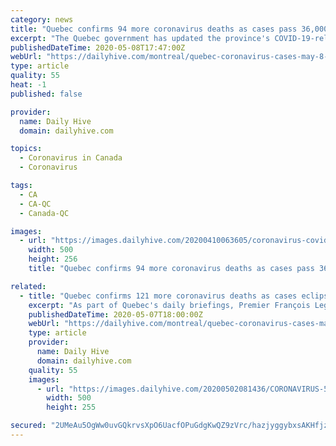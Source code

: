 ```yaml
---
category: news
title: "Quebec confirms 94 more coronavirus deaths as cases pass 36,000"
excerpt: "The Quebec government has updated the province's COVID-19-related deaths and updated the known numbers as cases pass the 36,000 mark."
publishedDateTime: 2020-05-08T17:47:00Z
webUrl: "https://dailyhive.com/montreal/quebec-coronavirus-cases-may-8-2020"
type: article
quality: 55
heat: -1
published: false

provider:
  name: Daily Hive
  domain: dailyhive.com

topics:
  - Coronavirus in Canada
  - Coronavirus

tags:
  - CA
  - CA-QC
  - Canada-QC

images:
  - url: "https://images.dailyhive.com/20200410063605/coronavirus-covid-19-500x256.jpg"
    width: 500
    height: 256
    title: "Quebec confirms 94 more coronavirus deaths as cases pass 36,000"

related:
  - title: "Quebec confirms 121 more coronavirus deaths as cases eclipse 35,000"
    excerpt: "As part of Quebec's daily briefings, Premier François Legault updated the province's COVID-19-related deaths and cases from Quebec City."
    publishedDateTime: 2020-05-07T18:00:00Z
    webUrl: "https://dailyhive.com/montreal/quebec-coronavirus-cases-may-7"
    type: article
    provider:
      name: Daily Hive
      domain: dailyhive.com
    quality: 55
    images:
      - url: "https://images.dailyhive.com/20200502081436/CORONAVIRUS-500x255.jpg"
        width: 500
        height: 255

secured: "2UMeAu5OgWw0uvGQkrvsXpO6UacfOPuGdgKwQZ9zVrc/hazjyggybxsAKHfjzSsqluXsxgwumSgDHdJGsTPNPxKEHE4KKdWKZB4P7lNyTj5h8RxCUdDd17RYyb+i/uHQDHDn7yD0eNOcCPzSuPt9RkbbLn2cGUBk0r6zyREhJS2iUPDm4W5acSmu8smSsoSi4Qx7sbqDx2E0a6oI5v9nZYa+sWgWKpHtrC6PDl5MDrFeVSxbgDluCUw9fTfbab3swaEXEbxwncLEvjU72vBpRQMqkIHHv5YIqaVTf2yEgszyHIulc9xaXjIMYADa1L6jQh1ZT2zQePaYYeyVzk7jFPiRlS4Y10IlqiihBa3P3N3VaaIFYLS5bOTEyNl0KkWI8AnwHY443n6JLZO5LQdMod6EGZfbP2PLuFy4qsSRFYk0hy8sKRII8fqgs8p3/JgBd1VbMEiuNZx/6xwGV4/3A5M/x1UdH4HNMNWqtKWRSrI=;CaRMrgWdcalgJgd1/OVCng=="
---
```


